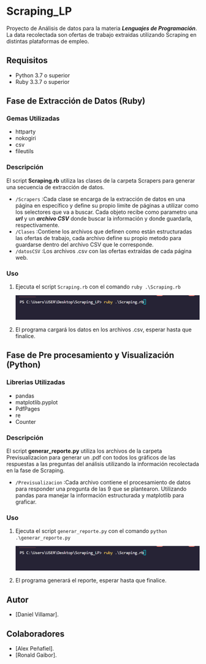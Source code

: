 # Scraping_LP

Proyecto de Análisis de datos para la materia ***Lenguajes de Programación***. La data recolectada son ofertas de trabajo extraidas utilizando Scraping en distintas plataformas de empleo.

## Requisitos

- Python 3.7 o superior
- Ruby 3.3.7 o superior
  
## Fase de Extracción de Datos (Ruby)

### Gemas Utilizadas

- httparty
- nokogiri
- csv
- fileutils

### Descripción

El script **Scraping.rb** utiliza las clases de la carpeta Scrapers para generar una secuencia de extracción de datos. 

- `/Scrapers` :Cada clase se encarga de la extracción de datos en una página en específico y define su propio limite de páginas a utilizar como los selectores que va a buscar. 
Cada objeto recibe como parametro una ***url*** y un ***archivo CSV*** donde buscar la información y donde guardarla, respectivamente.
- `/Clases`   :Contiene los archivos que definen como están estructuradas las ofertas de trabajo, cada archivo define su propio metodo para guardarse dentro del archivo CSV que le corresponde.
- `/datosCSV` :Los archivos .csv con las ofertas extraídas de cada página web.

### Uso

1. Ejecuta el script `Scraping.rb` con el comando `ruby .\Scraping.rb`
   
   ![Ejecución desde la terminal](readme_Material/uso_ScrapingRB.png)

2. El programa cargará los datos en los archivos .csv, esperar hasta que finalice.


## Fase de Pre procesamiento y Visualización (Python)

### Librerias Utilizadas

- pandas
- matplotlib.pyplot
- PdfPages
- re
- Counter

### Descripción

El script **generar_reporte.py** utiliza los archivos de la carpeta Previsualizacion para generar un .pdf con todos los gráficos de las respuestas a las preguntas del análisis utilizando la información recolectada en la fase de Scraping. 

- `/Previsualizacion` :Cada archivo contiene el procesamiento de datos para responder una pregunta de las 9 que se plantearon. Utilizando pandas para manejar la información estructurada y matplotlib para graficar.

### Uso

1. Ejecuta el script `generar_reporte.py` con el comando `python .\generar_reporte.py`
   
   ![Ejecución desde la terminal](readme_Material/uso_ScrapingRB.png)

2. El programa generará el reporte, esperar hasta que finalice.

## Autor

- [Daniel Villamar].

## Colaboradores

- [Alex Peñafiel].
- [Ronald Gaibor].
